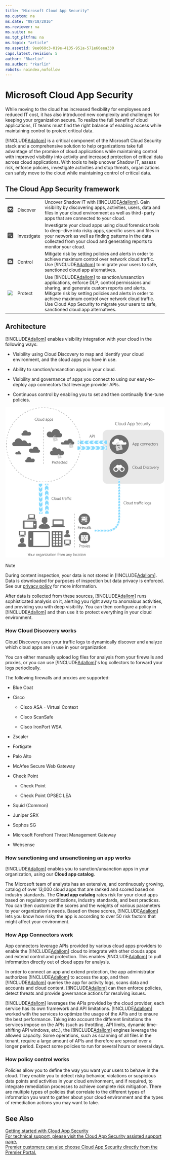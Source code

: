 ```yaml
---
title: "Microsoft Cloud App Security"
ms.custom: na
ms.date: "08/18/2016"
ms.reviewer: na
ms.suite: na
ms.tgt_pltfrm: na
ms.topic: "article"
ms.assetid: 9ee060c3-019e-4135-951a-571e66eea330
caps.latest.revision: 5
author: "Rkarlin"
ms.author: "rkarlin"
robots: noindex,nofollow
---
```

# Microsoft Cloud App Security
  While moving to the cloud has increased flexibility for employees and reduced IT cost, it has also introduced new complexity and challenges for keeping your organization secure. To realize the full benefit of cloud applications, IT teams must find the right balance of enabling access while maintaining control to protect critical data.  
  
 [!INCLUDE[Adallom](./includes/adallom_md.md)] is a critical component of the Microsoft Cloud Security stack and a comprehensive solution to help organizations take full advantage of the promise of cloud applications while maintaining control with improved visibility into activity and increased protection of critical data across cloud applications. With tools to help uncover Shadow IT, assess risk, enforce policies, investigate activities and stop threats, organizations can safely move to the cloud while maintaining control of critical data.  
  
## The Cloud App Security framework  
  
||||  
|-|-|-|  
|![Discovery icon](./media/discovery-icon.png "Discovery icon")|Discover|Uncover Shadow IT with [!INCLUDE[Adallom](./includes/adallom_md.md)]. Gain visibility by discovering apps, activities, users, data and files in your cloud environment as well as third-party apps that are connected to your cloud.|  
|![investigate icon](./media/investigate-icon.png "investigate icon")|Investigate|Investigate your cloud apps using cloud forensics tools to deep-dive into risky apps, specific users and files in your network as well as finding patterns in the data collected from your cloud and generating reports to monitor your cloud.|  
|![Protect icon](./media/protect-icon.png "Protect icon")|Control|Mitigate risk by setting policies and alerts in order to achieve maximum control over network cloud traffic. Use [!INCLUDE[Adallom](./includes/adallom_md.md)] to migrate your users to safe, sanctioned cloud app alternatives.|  
|![](../Image/protect%20icon.png)|Protect|Use [!INCLUDE[Adallom](./includes/adallom_md.md)] to sanction/unsanction applications, enforce DLP, control permissions and sharing, and generate custom reports and alerts. Mitigate risk by setting policies and alerts in order to achieve maximum control over network cloud traffic. Use Cloud App Security to migrate your users to safe, sanctioned cloud app alternatives.|  
  
## Architecture  
 [!INCLUDE[Adallom](./includes/adallom_md.md)] enables visibility integration with your cloud in the following ways:  
  
-   Visibility using Cloud Discovery to map and identify your cloud environment, and the cloud apps you have in use.  
  
-   Ability to sanction/unsanction apps in your cloud.  
  
-   Visibility and governance of apps you connect to using our easy-to-deploy app connectors that leverage provider APIs.  
  
-   Continuous control by enabling you to set and then continually fine-tune policies.  
  
 ![Architecture](./media/architecture.png "Architecture")  
  
> [!NOTE]  
>  During content inspection, your data is not stored in [!INCLUDE[Adallom](./includes/adallom_md.md)]. Data is downloaded for purposes of inspection but data privacy is enforced. See our [privacy policy](http://go.microsoft.com/fwlink/?LinkId=512132) for more information.  
  
 After data is collected from these sources, [!INCLUDE[Adallom](./includes/adallom_md.md)] runs sophisticated analysis on it, alerting you right away to anomalous activities, and providing you with deep visibility. You can then configure a policy in [!INCLUDE[Adallom](./includes/adallom_md.md)] and then use it to protect everything in your cloud environment.  
  
###  <a name="cloud_discovery_list"></a> How Cloud Discovery works  
 Cloud Discovery uses your traffic logs to dynamically discover and analyze which cloud apps are in use in your organization.  
  
 You can either manually upload log files for analysis from your firewalls and proxies, or you can use [!INCLUDE[Adallom](./includes/adallom_md.md)]'s log collectors to forward your logs periodically.  
  
 The following firewalls and proxies are supported:  
  
-   Blue Coat  
  
-   Cisco  
  
    -   Cisco ASA - Virtual Context  
  
    -   Cisco ScanSafe  
  
    -   Cisco IronPort WSA  
  
-   Zscaler  
  
-   Fortigate  
  
-   Palo Alto  
  
-   McAfee Secure Web Gateway  
  
-   Check Point  
  
    -   Check Point  
  
    -   Check Point OPSEC LEA  
  
-   Squid (Common)  
  
-   Juniper SRX  
  
-   Sophos SG  
  
-   Microsoft Forefront Threat Management Gateway  
  
-   Websense  
  
### How sanctioning and unsanctioning an app works  
 [!INCLUDE[Adallom](./includes/adallom_md.md)] enables you to sanction/unsanction apps in your organization, using our **Cloud app catalog**.  
  
 The Microsoft team of analysts has an extensive, and continuously growing, catalog of over 13,000 cloud apps that are ranked and scored based on industry standards. The **Cloud app catalog** rates risk for your cloud apps based on regulatory certifications, industry standards, and best practices. You can then customize the scores and the weights of various parameters to your organization's needs. Based on these scores, [!INCLUDE[Adallom](./includes/adallom_md.md)] lets you know how risky the app is according to over 50 risk factors that might affect your environment.  
  
### How App Connectors work  
 App connectors leverage APIs provided by various cloud apps providers to enable the [!INCLUDE[Adallom](./includes/adallom_md.md)] cloud to integrate with other clouds apps and extend control and protection. This enables [!INCLUDE[Adallom](./includes/adallom_md.md)] to pull information directly out of cloud apps for analysis.  
  
 In order to connect an app and extend protection, the app administrator authorizes [!INCLUDE[Adallom](./includes/adallom_md.md)] to access the app, and then [!INCLUDE[Adallom](./includes/adallom_md.md)] queries the app for activity logs, scans data and accounts and cloud content. [!INCLUDE[Adallom](./includes/adallom_md.md)] can then enforce policies, detect threats and provide governance actions for resolving issues.  
  
 [!INCLUDE[Adallom](./includes/adallom_md.md)] leverages the APIs provided by the cloud provider, each service has its own framework and API limitations. [!INCLUDE[Adallom](./includes/adallom_md.md)] worked with the services to optimize the usage of the APIs and to ensure the best performance. Taking into account the different limitations the services impose on the APIs (such as throttling, API limits, dynamic time-shifting API windows, etc.), the [!INCLUDE[Adallom](./includes/adallom_md.md)] engines leverage the allowed capacity. Some operations, such as scanning of all files in the tenant, require a large amount of APIs and therefore are spread over a longer period. Expect some policies to run for several hours or several days.  
  
### How policy control works  
 Policies allow you to define the way you want your users to behave in the cloud. They enable you to detect risky behavior, violations or suspicious data points and activities in your cloud environment, and if required, to integrate remediation processes to achieve complete risk mitigation. There are multiple types of policies that correlate to the different types of information you want to gather about your cloud environment and the types of remediation actions you may want to take.  
  
## See Also  
 [Getting started with Cloud App Security](../migration/getting-started-with-cloud-app-security.md)   
 [For technical support, please visit the Cloud App Security assisted support page.](http://support.microsoft.com/oas/default.aspx?prid=16031)   
 [Premier customers can also choose Cloud App Security directly from the Premier Portal.](https://premier.microsoft.com/)  
  
  